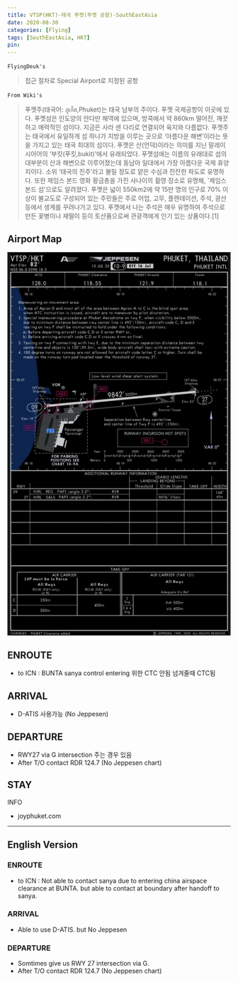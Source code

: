 ```yaml
---
title: VTSP(HKT)-태국 푸켓(푸켓 공항)-SouthEastAsia
date: 2020-08-30
categories: [Flying]
tags: [SouthEastAsia, HKT]
pin:
---
```

`FlyingDeuk's`
>접근 절차로 Special Airport로 지정된 공항

`From Wiki's`
>푸껫주(태국어: ภูเก็ต,Phuket)는 태국 남부의 주이다. 푸껫 국제공항이 이곳에 있다.
푸껫섬은 인도양의 안다만 해역에 있으며, 방콕에서 약 860km 떨어진, 깨끗하고 매력적인 섬이다. 지금은 사라 센 다리로 연결되어 육지와 다름없다. 푸껫주는 태국에서 유일하게 섬 하나가 지방을 이루는 곳으로 ‘아름다운 해변’이라는 뜻을 가지고 있는 태국 최대의 섬이다. 푸껫은 산(언덕)이라는 의미를 지닌 말레이시아어의 ‘부킷(푸킷,bukit)’에서 유래되었다. 푸껫섬에는 이름의 유래대로 섬의 대부분이 산과 해변으로 이루어졌는데 동남아 일대에서 가장 아름다운 국제 휴양지이다. 소위 ‘태국의 진주’라고 불릴 정도로 얕은 수심과 잔잔한 파도로 유명하다. 또한 제임스 본드 영화 황금총을 가진 사나이의 촬영 장소로 유명해, '제임스 본드 섬'으로도 알려졌다. 푸껫은 넓이 550km2에 약 15만 명의 인구로 70% 이상이 불교도로 구성되어 있는 주민들은 주로 어업, 고무, 플렌테이션, 주석, 광산 등에서 생계를 꾸려나가고 있다. 푸껫에서 나는 주석은 매우 유명하여 주석으로 만든 꽃병이나 재떨이 등이 토산품으로써 관광객에게 인기 있는 상품이다.[1]

## Airport Map
![hkt](/img/flying/airport/hkt_ap.jpg)

## ENROUTE
- to ICN : BUNTA sanya control entering 위한 CTC 안됨 넘겨줄때 CTC됨

## ARRIVAL
- D-ATIS 사용가능 (No Jeppesen)


## DEPARTURE
- RWY27 via G intersection 주는 경우 있음
- After T/O contact RDR 124.7 (No Jeppesen chart)

## STAY

INFO
- joyphuket.com

-------
## English Version

### ENROUTE
- to ICN : Not able to contact sanya due to entering china airspace clearance at BUNTA. but able to contact at boundary after handoff to sanya.

### ARRIVAL
- Able to use D-ATIS. but No Jeppesen

### DEPARTURE
- Somtimes give us RWY 27 intersection via G.
- After T/O contact RDR 124.7 (No Jeppesen chart)
